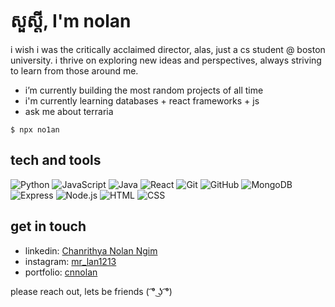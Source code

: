 # សួស្តី, I'm nolan 

i wish i was the critically acclaimed director, alas, just a cs student @ boston university. i thrive on exploring new ideas and perspectives, always striving to learn from those around me. 

- i’m currently building the most random projects of all time
- i'm currently learning databases + react frameworks + js
- ask me about terraria

```
$ npx no1an
```

## tech and tools

![Python](https://img.shields.io/badge/-Python-3776AB?style=flat-square&logo=Python&logoColor=white)
![JavaScript](https://img.shields.io/badge/-JavaScript-F7DF1E?style=flat-square&logo=javascript&logoColor=black)
![Java](https://img.shields.io/badge/-Java-007396?style=flat-square&logo=java&logoColor=white)
![React](https://img.shields.io/badge/-React-61DAFB?style=flat-square&logo=react&logoColor=white)
![Git](https://img.shields.io/badge/-Git-F05032?style=flat-square&logo=git&logoColor=white)
![GitHub](https://img.shields.io/badge/-GitHub-181717?style=flat-square&logo=github&logoColor=white)
![MongoDB](https://img.shields.io/badge/-MongoDB-47A248?style=flat-square&logo=mongodb&logoColor=white)
![Express](https://img.shields.io/badge/-Express-000000?style=flat-square&logo=express&logoColor=white)
![Node.js](https://img.shields.io/badge/-Node.js-339933?style=flat-square&logo=nodedotjs&logoColor=white)
![HTML](https://img.shields.io/badge/-HTML5-E34F26?style=flat-square&logo=html5&logoColor=white)
![CSS](https://img.shields.io/badge/-CSS3-1572B6?style=flat-square&logo=css3&logoColor=white)


## get in touch

- linkedin: [Chanrithya Nolan Ngim](https://www.linkedin.com/in/cnnolan/)
- instagram: [mr_lan1213](https://www.instagram.com/mr_lan1213/)
- portfolio: [cnnolan](https://cnnolan.com)

please reach out, lets be friends ( ͡° ͜ʖ ͡°)
